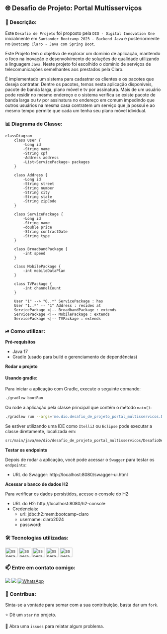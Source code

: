 ## 🌐 Desafio de Projeto: Portal Multisserviços

### 📜 Descrição:
Este `Desafio de Projeto` foi proposto pela `DIO - Digital Innovation One` inicialmente em `Santander Bootcamp 2023 - Backend Java` e posteriormente no `Bootcamp Claro - Java com Spring Boot`.

Este Projeto tem o objetivo de explorar um domínio de aplicação, mantendo o foco na inovação e desenvolvimento de soluções de qualidade utilizando a linguagem `Java`. Neste projeto foi escolhido o domínio de serviços de telecomunicações semelhantes aos prestados pela Claro. 

É implementado um sistema para cadastrar os clientes e os pacotes que deseja contratar. Dentre os pacotes, temos nesta aplicação disponíveis, pacote de banda larga, plano móvel e tv por assinatura. Mais de um usuário pode residir no mesmo endereço e o sistema verifica se existe pacote de banda larga ou tv por assinatura no endereço em comum impedindo que outros usuários na mesma casa contratem um serviço que já possui e ao mesmo tempo permite que cada um tenha seu plano móvel idividual.


### 📊 Diagrama de Classe:

```mermaid
classDiagram
    class User {
        -Long id
        -String name
        -String cpf
        -Address address
        -List~ServicePackage~ packages
    }

    class Address {
        -Long id
        -String street
        -String number
        -String city
        -String state
        -String zipCode
    }

    class ServicePackage {
        -Long id
        -String name
        -double price
        -String contractDate
        -String type
    }

    class BroadbandPackage {
        -int speed
    }

    class MobilePackage {
        -int mobileDataPlan
    }

    class TVPackage {
        -int channelCount
    }

    User "1" --> "0..*" ServicePackage : has
    User "1..*" -- "1" Address : resides at
    ServicePackage <|-- BroadbandPackage : extends
    ServicePackage <|-- MobilePackage : extends
    ServicePackage <|-- TVPackage : extends
```


### ⏯ Como utilizar:

**Pré-requisitos**
- Java 17
- Gradle (usado para build e gerenciamento de dependências)

**Rodar o projeto**
#### Usando gradle:

Para iniciar a aplicação com Gradle, execute o seguinte comando:
```bash
./gradlew bootRun
```
Ou rode a aplicação pela classe principal que contém o método `main()`:
```bash
./gradlew run --args='me.dio.desafio_de_projeto_portal_multisservicos.DesafioDeProjetoPortalMultisservicosApplication.java'
```
Se estiver utilizando uma IDE como `ItelliJ` ou `Eclipse` pode executar a classe diretamente, localizada em:
```bash
src/main/java/me/dio/desafio_de_projeto_portal_multisservicos/DesafioDeProjetoPortalMultisservicosApplication.java
```

**Testar os endpoints**

Depois de rodar a aplicação, você pode acessar o `Swagger` para testar os `endpoints`:
- URL do Swagger: http://localhost:8080/swagger-ui.html

**Acessar o banco de dados H2**

Para verificar os dados persistidos, acesse o console do H2:
- URL do H2: http://localhost:8080/h2-console
- Credenciais: 
  - url: jdbc:h2:mem:bootcamp-claro
  - username: claro2024
  - password:


### 🛠 Tecnologias utilizadas:
<div>
    <img align="center" alt="ssperandio-Java" height="30" width="40" src="https://cdn.jsdelivr.net/gh/devicons/devicon@latest/icons/java/java-original.svg" />
    <img align="center" alt="ssperandio-SpringBoot" height="30" width="40" src="https://cdn.jsdelivr.net/gh/devicons/devicon@latest/icons/spring/spring-original.svg" />
    <img align="center" alt="ssperandio-OpenAPI" height="30" width="40" src="https://cdn.jsdelivr.net/gh/devicons/devicon@latest/icons/swagger/swagger-original.svg" />
    <img align="center" alt="ssperandio-Git" height="30" width="40" src="https://cdn.jsdelivr.net/gh/devicons/devicon@latest/icons/git/git-original.svg" />
    <img align="center" alt="ssperandio-GitHub" height="30" width="40" src="https://cdn.jsdelivr.net/gh/devicons/devicon@latest/icons/github/github-original.svg" />
</div>


### 📫 Entre em contato comigo:
<div>
  <a href="https://www.linkedin.com/in/sidneysperandio" target="_blank"><img loading="lazy" src="https://img.shields.io/badge/-LinkedIn-%230077B5?style=for-the-badge&logo=linkedin&logoColor=white" target="_blank"></a>   
  <a href = "mailto:dev.ssperandio@gmail.com"><img loading="lazy" src="https://img.shields.io/badge/Gmail-D14836?style=for-the-badge&logo=gmail&logoColor=white" target="_blank"></a>
  <a href="https://wa.me/5511975018322" target="_blank"><img loading="lazy" src="https://img.shields.io/badge/-WhatsApp-%2325D366?style=for-the-badge&logo=whatsapp&logoColor=white" alt="WhatsApp"></a>
</div>


### 🤝 Contribua:
Sinta-se a vontade para somar com a sua contribuição, basta dar um `fork`.

⭐️ Dê um `star` no projeto.

🐛 Abra uma `issues` para relatar algum problema.


